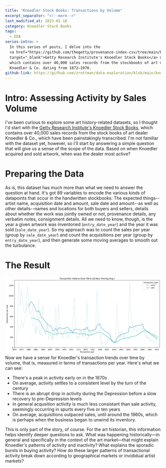 ```yaml
---
title: "Knoedler Stock Books: Transactions by Volume"
excerpt_separator: "<!--more-->"
last_modified_at: 2023-01-18
category: Knoedler Stock Books
tags:
  - EDA
series-intro: >
  In this series of posts, I delve into the 
  <a href="https://github.com/thegetty/provenance-index-csv/tree/main/knoedler" 
  target="_blank">Getty Research Institute's Knoedler Stock Books</a> dataset, 
  which contains over 40,000 sales records from the stockbooks of art dealer M. 
  Knoedler & Co. dating from 1872–1970.
github-link: https://github.com/zrottman/data-exploration/blob/main/knoedler/01_transaction-volume.ipynb
---
```


# Intro: Assessing Activity by Sales Volume
I've been curious to explore some art history-related datasets, so I thought I'd start with the [Getty Research Institute's Knoedler Stock Books](https://github.com/thegetty/provenance-index-csv/tree/main/knoedler), which contains over 40,000 sales records from the stock books of art dealer Knoedler & Co., which have been painstakingly transcribed. I'm not familiar with the dataset yet, however, so I'll start by answering a simple question that will give us a sense of the scope of the data. Based on when Knoedler acquired and sold artwork, when was the dealer most active?

<!--more-->


# Preparing the Data
As is, this dataset has much more than what we need to answer the question at hand. It's got 89 variables to encode the various kinds of datapoints that occur in the handwritten stockbooks: The expected things--artist name, acquisition date and amount, sale date and amount--as well as other details--names and locations for both buyers and sellers, details about whether the work was jointly owned or not, provenance details, any verbatim notes, consignment details. All we need to know, though, is the year a given artwork was inventoried (`entry_date_year`) and the year it was sold (`sale_date_year`). So my approach was to count the sales per year (group by `sale_date_year`) and count the acquisitions per year (group by `entry_date_year`), and then generate some moving averages to smooth out the turbulance.


# The Result
![Knoedler Transaction Volume Over Time](/assets/images/knoedler-transaction-volume.png)
Now we have a sense for Knoedler's transaction trends over time by volume, that is, measured in terms of transactions per year. Here's what we can see:
- There's a peak in activity early on in the 1870s
- On average, activity settles to a consistent level by the turn of the century
- There is an abrupt drop in activity during the Depression before a slow recovery to pre-Depression levels
- In general acqusition activity is much less consistant than sale activity, seemingly occurring in spurts every five or ten years
- On average, acquisitions outpaced sales, until around the 1960s, which is perhaps when the business began to unwind its inventory.

This is only part of the story, of course. For the art historian, this information helps identify deeper questions to ask. What was happening historically—in general and specifically in the context of the art market—that might explain Knoedler's patterns of activity and inactivity? What explains the sporadic bursts in buying activity? How do these larger patterns of transactional activity break down according to geographical markets or invididual artist markets? 
